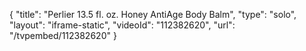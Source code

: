 {
    "title": "Perlier 13.5 fl. oz. Honey AntiAge Body Balm",
    "type": "solo",
    "layout": "iframe-static",
    "videoId": "112382620",
    "url": "\/tvpembed\/112382620"
}